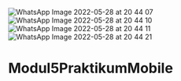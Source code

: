 ![WhatsApp Image 2022-05-28 at 20 44 07](https://user-images.githubusercontent.com/101669741/170828624-d9d97cfd-7852-4a93-bce1-af8be30a6c61.jpeg)
![WhatsApp Image 2022-05-28 at 20 44 10](https://user-images.githubusercontent.com/101669741/170828628-8abbc56b-6485-4701-9f6c-2bb0f36b65ed.jpeg)
![WhatsApp Image 2022-05-28 at 20 44 11](https://user-images.githubusercontent.com/101669741/170828629-7c4acc8c-d762-4181-9a6a-d0a5d7f175d5.jpeg)
![WhatsApp Image 2022-05-28 at 20 44 21](https://user-images.githubusercontent.com/101669741/170828630-120df87e-aaaf-40bf-a4d0-a870def7c1d1.jpeg)
# Modul5PraktikumMobile
